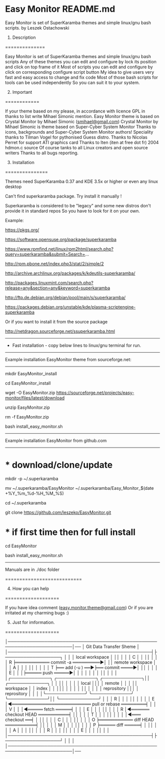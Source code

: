 # Easy Monitor README.md
Easy Monitor is set of SuperKaramba themes and simple linux/gnu bash scripts.
by Leszek Ostachowski

1. Description

==============

Easy Monitor is set of SuperKaramba themes and simple linux/gnu bash scripts
Any of these themes you can edit and configure by lock its position and click on top frame of it
Most of scripts you can edit and configure by click on corresponding configure script button
My idea to give users very fast and easy access to change and fix code
Most of those bash scripts for tools can be used independently
So you can suit it to your system.

2. Important

============

If your theme based on my please, in accordance with licence GPL
in thanks to list write Mihael Simonic mention.
Easy Monitor theme is based on Crystal Monitor by Mihael Simonic (smihael@gmail.com)
Crystal Monitor by Mihael Simonic is theme based on Super-Cyber System Monitor
Thanks to icons, backgrounds and Super-Cyber System Monitor authors!
Speciality thanks to Tilman Vogel for pythonised Guess distro.
Thanks to Nicolas Perret for support ATI graphics card
Thanks to Iten (iten at free dot fr) 2004 hdmon.c source
Of course tanks to all Linux creators and open source writers
Thanks to all bugs reporting.

3. Installation

===============

Themes need SuperKaramba 0.37 and KDE 3.5x or higher or even any linux desktop

Can't find superkaramba package. Try install it manually !

Superkaramba is considered to be "legacy" and some new distros don't provide it in standard repos
So you have to look for it on your own.

Example:

https://pkgs.org/

https://software.opensuse.org/package/superkaramba

https://www.rpmfind.net/linux/rpm2html/search.php?query=superkaramba&submit=Search+...

http://rpm.pbone.net/index.php3/stat/2/simple/2

http://archive.archlinux.org/packages/k/kdeutils-superkaramba/

http://packages.linuxmint.com/search.php?release=any&section=any&keyword=superkaramba

http://ftp.de.debian.org/debian/pool/main/s/superkaramba/

https://packages.debian.org/unstable/kde/plasma-scriptengine-superkaramba

Or if you want to install it from the source package

http://netdragon.sourceforge.net/ssuperkaramba.html

__________________________________

* Fast installation - copy below lines to linux/gnu terminal for run.
__________________________________

Example installation EasyMonitor theme from sourceforge.net:
__________________________________

mkdir EasyMonitor_install

cd EasyMonitor_install

wget -O EasyMonitor.zip https://sourceforge.net/projects/easy-monitor/files/latest/download

unzip EasyMonitor.zip

rm -f EasyMonitor.zip

bash install_easy_monitor.sh

__________________________________

Example installation EasyMonitor from github.com
__________________________________

# * download/clone/update

mkdir -p ~/.superkaramba

mv ~/.superkaramba/EasyMonitor ~/.superkaramba/Easy_Monitor_$(date +%Y_%m_%d-%H_%M_%S)

cd ~/.superkaramba

git clone https://github.com/leszeko/EasyMonitor.git


# * if first time then for full install

cd EasyMonitor

bash install_easy_monitor.sh

__________________________________

Manuals are in ./doc folder

===========================

4. How you can help

===================

If you have idea comment
(easy.monitor.theme@gmail.com)
Or if you are irritated at my charming bugs :)

5. Just for imformation.

===================

│───────────────────────────────────────────────────────────────────────│──
│                      Git Data Transfer Sheme                          │
│───────────────────────────────────────────────┤├──────────────────┐   │
│      │         local workspace        │       ││                  │   │
│  C   │                                │       ││                  │   │
│  R   ╞═══════════ commit -a ═════════►│       ││ remote workspace │   │
│  A   │                │               │       ││         │        │   │
│  T   ╞══ add (-u ) ══►╞══ commit ════►│       ││         │        │   │
│  E   │                │               │╞═════ push ═════►│        │   │
│      │                │               │       ││         │        │   │
│╭─────────────╮ ╭─────────────╮ ╭─────────────╮││  ╭─────────────╮ │   │
││             │ │             │ │    local    │││  │   remote    │ │   │
││ workspace   │ │    index    │ │             │││  │             │ │   │
││             │ │             │ │ reprository │││  │ reprository │ │   │
│╰─────────────╯ ╰─────────────╯ ╰─────────────╯││  ╰─────────────╯ │   │
│ R    │                │               │       ││         │        │   │
│ E    │◄══════════════════════════ pull or rebase ════════╡        │   │
│ V    │                │               │◄═════ fetch ═════╡        │   │
│ E    │                │               │       ││                  │   │
│ R    │◄══════ checkout HEAD ══════════╡       ││                  │   │
│ T    │                │               │       ││                  │   │
│      │◄═══ checkout ══╡               │       ││                  │   │
│ C    │                │               │       ││                  │   │
│ O    ╞═══════════ diff HEAD ══════════╡       ││                  │   │
│ M    │                │               │       ││                  │   │
│ P    ╞═════ diff ═════╡               │       ││                  │   │
│ A    │                │               │       ││                  │   │
│ R    │                │               │       ││                  │   │
│ E    │                │               │       ││                  │   │
│───────────────────────────────────────────────┤├──────────────────┘   │
│                                                                       │
│───────────────────────────────────────────────────────────────────────│──
